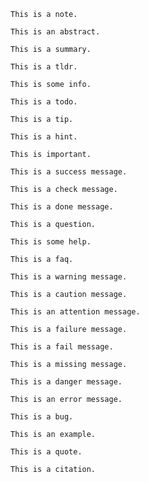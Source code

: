 ```admonish note
This is a note.
```

```admonish abstract
This is an abstract.
```

```admonish summary
This is a summary.
```

```admonish tldr
This is a tldr.
```

```admonish info
This is some info.
```

```admonish todo
This is a todo.
```

```admonish tip
This is a tip.
```

```admonish hint
This is a hint.
```

```admonish important
This is important.
```

```admonish success
This is a success message.
```

```admonish check
This is a check message.
```

```admonish done
This is a done message.
```

```admonish question
This is a question.
```

```admonish help
This is some help.
```

```admonish faq
This is a faq.
```

```admonish warning
This is a warning message.
```

```admonish caution
This is a caution message.
```

```admonish attention
This is an attention message.
```

```admonish failure
This is a failure message.
```

```admonish fail
This is a fail message.
```

```admonish missing
This is a missing message.
```

```admonish danger
This is a danger message.
```

```admonish error
This is an error message.
```

```admonish bug
This is a bug.
```

```admonish example
This is an example.
```

```admonish quote
This is a quote.
```

```admonish cite
This is a citation.
```
